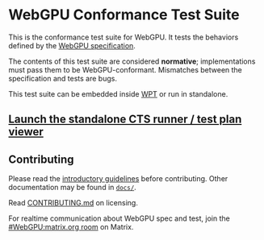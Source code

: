 # WebGPU Conformance Test Suite

This is the conformance test suite for WebGPU.
It tests the behaviors defined by the [WebGPU specification](https://gpuweb.github.io/gpuweb/).

The contents of this test suite are considered **normative**; implementations must pass
them to be WebGPU-conformant. Mismatches between the specification and tests are bugs.

This test suite can be embedded inside [WPT](https://github.com/web-platform-tests/wpt) or run in standalone.

## [Launch the standalone CTS runner / test plan viewer](https://gpuweb.github.io/cts/standalone/)

## Contributing

Please read the [introductory guidelines](docs/intro/README.md) before contributing.
Other documentation may be found in [`docs/`](docs/).

Read [CONTRIBUTING.md](CONTRIBUTING.md) on licensing.

For realtime communication about WebGPU spec and test, join the
[#WebGPU:matrix.org room](https://app.element.io/#/room/#WebGPU:matrix.org)
on Matrix.
